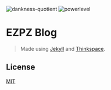 ![dankness-quotient](https://img.shields.io/badge/dank%3F-100%25-blue) ![powerlevel](https://img.shields.io/badge/powerlevel-%3E9000-red)

# EZPZ Blog

> Made using [Jekyll](https://jekyllrb.com/) and [Thinkspace](https://github.com/heiswayi/thinkspace).

## License

[MIT](LICENSE.md)
